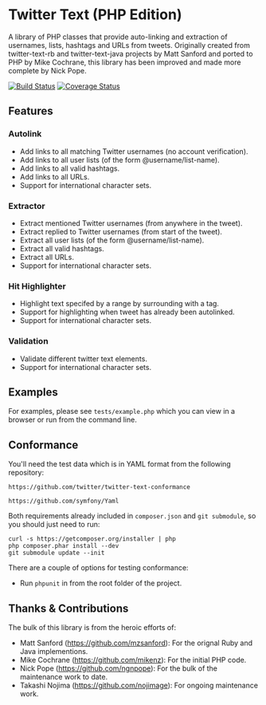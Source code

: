# Twitter Text (PHP Edition) #

A library of PHP classes that provide auto-linking and extraction of usernames,
lists, hashtags and URLs from tweets.  Originally created from twitter-text-rb
and twitter-text-java projects by Matt Sanford and ported to PHP by Mike
Cochrane, this library has been improved and made more complete by Nick Pope.

[![Build Status](https://travis-ci.org/nojimage/twitter-text-php.png?branch=master)](https://travis-ci.org/nojimage/twitter-text-php)
[![Coverage Status](https://coveralls.io/repos/nojimage/twitter-text-php/badge.png)](https://coveralls.io/r/nojimage/twitter-text-php)

## Features ##

### Autolink ##

 - Add links to all matching Twitter usernames (no account verification).
 - Add links to all user lists (of the form @username/list-name).
 - Add links to all valid hashtags.
 - Add links to all URLs.
 - Support for international character sets.

### Extractor ###

 - Extract mentioned Twitter usernames (from anywhere in the tweet).
 - Extract replied to Twitter usernames (from start of the tweet).
 - Extract all user lists (of the form @username/list-name).
 - Extract all valid hashtags.
 - Extract all URLs.
 - Support for international character sets.

### Hit Highlighter ###

 - Highlight text specifed by a range by surrounding with a tag.
 - Support for highlighting when tweet has already been autolinked.
 - Support for international character sets.

### Validation ###

 - Validate different twitter text elements.
 - Support for international character sets.

## Examples ##

For examples, please see `tests/example.php` which you can view in a browser or
run from the command line.

## Conformance ##

You'll need the test data which is in YAML format from the following
repository:

    https://github.com/twitter/twitter-text-conformance

    https://github.com/symfony/Yaml

Both requirements already included in `composer.json` and `git submodule`, so you should just need to run:

    curl -s https://getcomposer.org/installer | php
    php composer.phar install --dev
    git submodule update --init

There are a couple of options for testing conformance:

- Run `phpunit` in from the root folder of the project.

## Thanks & Contributions ##

The bulk of this library is from the heroic efforts of:

 - Matt Sanford (https://github.com/mzsanford): For the orignal Ruby and Java implementions.
 - Mike Cochrane (https://github.com/mikenz): For the initial PHP code.
 - Nick Pope (https://github.com/ngnpope): For the bulk of the maintenance work to date.
 - Takashi Nojima (https://github.com/nojimage): For ongoing maintenance work.
